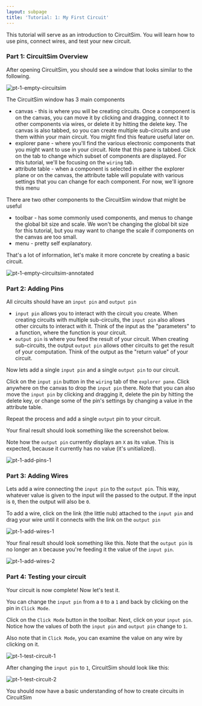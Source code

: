 ```yaml
---
layout: subpage
title: 'Tutorial: 1: My First Circuit'
---
```


This tutorial will serve as an introduction to CircuitSim.
You will learn how to use pins, connect wires, and test your new circuit.

### Part 1: CircuitSim Overview

After opening CircuitSim, you should see a window that looks similar to the following.

![pt-1-empty-circuitsim]

The CircuitSim window has 3 main components

- canvas - this is where you will be creating circuits. Once a component is on the canvas,
you can move it by clicking and dragging, connect it to other components via wires, or delete
it by hitting the delete key. The canvas is also tabbed, so you can create multiple sub-circuits
and use them within your main circuit. You might find this feature useful later on.
- explorer pane - where you'll find the various electronic components that you might
want to use in your circuit. Note that this pane is tabbed. Click on the tab to change
which subset of components are displayed. For this tutorial, we'll be focusing on
the `wiring` tab.
- attribute table - when a component is selected in either the explorer plane or on the canvas,
the attribute table will populate with various settings that you can change for each component.
For now, we'll ignore this menu

There are two other components to the CircuitSim window that might be useful

- toolbar - has some commonly used components, and menus to change the global bit size and scale.
We won't be changing the global bit size for this tutorial, but you may want to change the scale
if components on the canvas are too small.
- menu - pretty self explanatory. 

That's a lot of information, let's make it more concrete by creating a basic circuit.

![pt-1-empty-circuitsim-annotated]

### Part 2: Adding Pins

All circuits should have an `input pin` and `output pin` 

- `input pin` allows you to interact 
with the circuit you create. When creating circuits with multiple sub-circuits, the
`input pin` also allows other circuits to interact with it. Think of the input as the "parameters"
to a function, where the function is your circuit.
- `output pin` is where you feed the result of your circuit. When creating sub-circuits, 
the output `output pin` allows other circuits to get the result of your computation. Think of the 
output as the "return value" of your circuit.

Now lets add a single `input pin` and a single `output pin` to our circuit.

Click on the `input pin` button in the `wiring` tab of the `explorer pane`.
Click anywhere on the canvas to drop the `input pin` there. Note that you can 
also move the `input pin` by clicking and dragging it, delete the pin by 
hitting the delete key, or change some of the pin's settings by changing
a value in the attribute table.

Repeat the process and add a single `output` pin to your circuit.

Your final result should look something like the screenshot below.

Note how the `output pin` currently displays an `X` as its value.
This is expected, because it currently has no value (it's unitialized).

![pt-1-add-pins-1]

### Part 3: Adding Wires

Lets add a wire connecting the `input pin` to the `output pin`. This way,
whatever value is given to the input will the passed to the output. 
If the input is `0`, then the output will also be `0`.

To add a wire, click on the link (the little nub) attached to the `input pin` and drag your
wire until it connects with the link on the `output pin`

![pt-1-add-wires-1]

Your final result should look something like this. Note that the
`output pin` is no longer an `X` because you're feeding it
the value of the `input pin`.

![pt-1-add-wires-2]

### Part 4: Testing your circuit

Your circuit is now complete! Now let's test it.

You can change the `input pin` from a `0` to a `1` and back by clicking
on the pin in `Click Mode`.

Click on the `Click Mode` button in the toolbar. Next, click on your
`input pin`. Notice how the values of both the `input pin` and `output pin`
change to `1`. 

Also note that in `Click Mode`, you can examine the value on any wire by
clicking on it.

![pt-1-test-circuit-1]

After changing the `input pin` to `1`, CircuitSim should look like this:

![pt-1-test-circuit-2]

You should now have a basic understanding of how to create circuits in CircuitSim


[pt-1-empty-circuitsim]: img/tut-1-pt-1-empty-circuitsim.PNG "empty CircuitSim window"
[pt-1-empty-circuitsim-annotated]: img/tut-1-pt-1-empty-circuitsim-annotated.PNG "empty CircuitSim window annotated"
[pt-1-add-pins-1]: img/tut-1-pt-2-add-pins-1.PNG "circuit with just pins"
[pt-1-add-wires-1]: img/tut-1-pt-3-add-wires-1.PNG "adding wires to circuit annotated"
[pt-1-add-wires-2]: img/tut-1-pt-3-add-wires-2.PNG "finished adding wires to circuit"
[pt-1-test-circuit-1]: img/tut-1-pt-4-test-circuit-1.PNG "testing circuit annotated"
[pt-1-test-circuit-2]: img/tut-1-pt-4-test-circuit-2.PNG "input is now 1 - shows changes in output pin"
